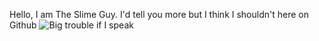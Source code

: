 Hello, I am The Slime Guy. I'd tell you more but I think I shouldn't here on Github
![Big trouble if I speak](https://github.com/jhtsg/jhtsg/blob/main/big-trouble-if-i-speak.gif?raw=true)
